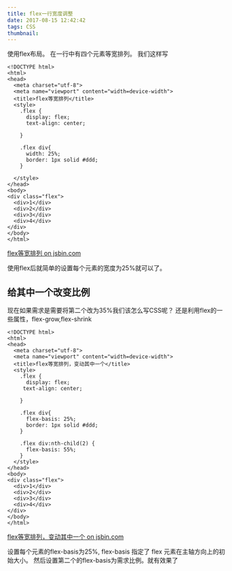 ```yaml
---
title: flex一行宽度调整
date: 2017-08-15 12:42:42
tags: CSS
thumbnail:
---
```


使用flex布局。
在一行中有四个元素等宽排列。
我们这样写

```markup
<!DOCTYPE html>
<html>
<head>
  <meta charset="utf-8">
  <meta name="viewport" content="width=device-width">
  <title>flex等宽排列</title>
  <style>
    .flex {
      display: flex;
      text-align: center;

    }

    .flex div{
      width: 25%;
      border: 1px solid #ddd;
    }

  </style>
</head>
<body>
<div class="flex">
  <div>1</div>
  <div>2</div>
  <div>3</div>
  <div>4</div>
</div>
</body>
</html>
```

<a class="jsbin-embed" href="http://jsbin.com/gopufax/embed?output">flex等宽排列 on jsbin.com</a><script src="http://static.jsbin.com/js/embed.min.js?4.0.4"></script>

使用flex后就简单的设置每个元素的宽度为25%就可以了。

## 给其中一个改变比例

现在如果需求是需要将第二个改为35%我们该怎么写CSS呢？
还是利用flex的一些属性，flex-grow,flex-shrink

```markup
<!DOCTYPE html>
<html>
<head>
  <meta charset="utf-8">
  <meta name="viewport" content="width=device-width">
  <title>flex等宽排列，变动其中一个</title>
  <style>
    .flex {
      display: flex;
     text-align: center;

    }

    .flex div{
      flex-basis: 25%;
      border: 1px solid #ddd;
    }

    .flex div:nth-child(2) {
      flex-basis: 55%;
    }
  </style>
</head>
<body>
<div class="flex">
  <div>1</div>
  <div>2</div>
  <div>3</div>
  <div>4</div>
</div>
</body>
</html>
```

<a class="jsbin-embed" href="http://jsbin.com/jovubes/embed?output">flex等宽排列，变动其中一个 on jsbin.com</a><script src="http://static.jsbin.com/js/embed.min.js?4.0.4"></script>

设置每个元素的flex-basis为25%, flex-basis 指定了 flex 元素在主轴方向上的初始大小。
然后设置第二个的flex-basis为需求比例。就有效果了
